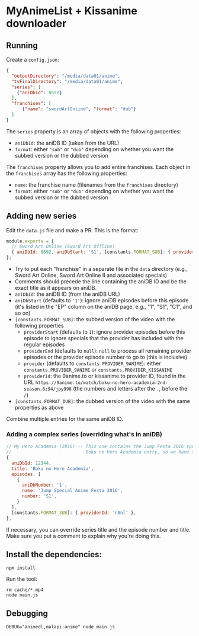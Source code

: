 # MyAnimeList + Kissanime downloader

## Running

Create a `config.json`:

```json
{
  "outputDirectory": "/media/data01/anime",
  "tvFinalDirectory": "/media/data01/anime",
  "series": [
    {"aniDbId": 8692}
  ],
  "franchises": [
      {"name": "swordArtOnline", "format": "dub"}
  ]
}
```

The `series` property is an array of objects with the following properties:

- `aniDbId`: the aniDB ID (taken from the URL)
- `format`: either `"sub"` or `"dub"` depending on whether you want the subbed version or the dubbed version

The `franchises` property allows you to add entire franchises. Each object in the `franchises` array has the following
properties:

- `name`: the franchise name (filenames from the `franchises` directory)
- `format`: either `"sub"` or `"dub"` depending on whether you want the subbed version or the dubbed version


## Adding new series

Edit the `data.js` file and make a PR. This is the format:

```js
module.exports = {
  // Sword Art Online (Sword Art Offline)
  { aniDbId: 8692, aniDbStart: 'S1', [constants.FORMAT_SUB]: { providerId: 'q83v' } },
};
```

- Try to put each "franchise" in a separate file in the `data` directory (e.g., Sword Art Online, Sword Art Online II
  and associated specials)
- Comments should precede the line containing the aniDB ID and be the exact title as it appears on aniDB.
- `aniDbId`: the aniDB ID (from the aniDB URL)
- `aniDbStart` (defaults to `'1'`): ignore aniDB episodes before this episode (it's listed in the "EP" column on the
  aniDB page, e.g., "1", "S1", "C1", and so on)
- `[constants.FORMAT_SUB]`: the subbed version of the video with the following properties
  - `providerStart` (defaults to `1`): ignore provider episodes before this episode to ignore specials that the provider
    has included with the regular episodes
  - `providerEnd` (defaults to `null`): `null` to process all remaining provider episodes or the provider episode number
    to go to (this is inclusive)
  - `provider` (defaults to `constants.PROVIDER_9ANIME`): either `constants.PROVIDER_9ANIME` or
    `constants.PROVIDER_KISSANIME`
  - `providerId`: the 9anime.to or kissanime.to provider ID, found in the URL
    `https://9anime.to/watch/boku-no-hero-academia-2nd-season.6z94/jpy998` (the numbers and letters after the `.`,
    before the `/`)
- `[constants.FORMAT_DUB]`: the dubbed version of the video with the same properties as above

Combine multiple entries for the same aniDB ID.

### Adding a complex series (overriding what's in aniDB)

```js
// My Hero Academia (2016) -- This one contains the Jump Festa 2016 special, but it's not included with the main
//                            Boku no Hero Academia entry, so we have some custom handling
{
  aniDbId: 12344,
  title: 'Boku no Hero Academia',
  episodes: [
    {
      aniDbNumber: '1',
      name: 'Jump Special Anime Festa 2016',
      number: 'S1',
    }
  ],
  [constants.FORMAT_SUB]: { providerId: 'n8nl' },
},
```

If necessary, you can override series title and the episode number and title. Make sure you put a comment to explain
why you're doing this.


## Install the dependencies:

```
npm install
```

Run the tool:

```
rm cache/*.mp4
node main.js
```


## Debugging

```
DEBUG="animedl,malapi:anime" node main.js
```
